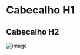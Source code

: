 # Cabecalho H1
## Cabecalho H2

![image](https://github.com/user-attachments/assets/9f048792-9ae2-4329-a085-3d2dfb866bb0)
